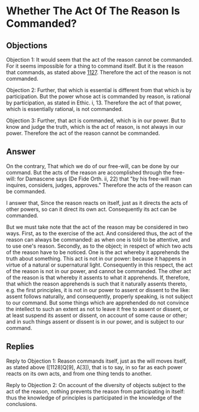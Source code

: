 # Whether The Act Of The Reason Is Commanded?

## Objections

Objection 1: It would seem that the act of the reason cannot be commanded. For it seems impossible for a thing to command itself. But it is the reason that commands, as stated above [1127](A[1]). Therefore the act of the reason is not commanded.

Objection 2: Further, that which is essential is different from that which is by participation. But the power whose act is commanded by reason, is rational by participation, as stated in Ethic. i, 13. Therefore the act of that power, which is essentially rational, is not commanded.

Objection 3: Further, that act is commanded, which is in our power. But to know and judge the truth, which is the act of reason, is not always in our power. Therefore the act of the reason cannot be commanded.

## Answer

On the contrary, That which we do of our free-will, can be done by our command. But the acts of the reason are accomplished through the free-will: for Damascene says (De Fide Orth. ii, 22) that "by his free-will man inquires, considers, judges, approves." Therefore the acts of the reason can be commanded.

I answer that, Since the reason reacts on itself, just as it directs the acts of other powers, so can it direct its own act. Consequently its act can be commanded.

But we must take note that the act of the reason may be considered in two ways. First, as to the exercise of the act. And considered thus, the act of the reason can always be commanded: as when one is told to be attentive, and to use one's reason. Secondly, as to the object; in respect of which two acts of the reason have to be noticed. One is the act whereby it apprehends the truth about something. This act is not in our power: because it happens in virtue of a natural or supernatural light. Consequently in this respect, the act of the reason is not in our power, and cannot be commanded. The other act of the reason is that whereby it assents to what it apprehends. If, therefore, that which the reason apprehends is such that it naturally assents thereto, e.g. the first principles, it is not in our power to assent or dissent to the like: assent follows naturally, and consequently, properly speaking, is not subject to our command. But some things which are apprehended do not convince the intellect to such an extent as not to leave it free to assent or dissent, or at least suspend its assent or dissent, on account of some cause or other; and in such things assent or dissent is in our power, and is subject to our command.

## Replies

Reply to Objection 1: Reason commands itself, just as the will moves itself, as stated above ([1128]Q[9], A[3]), that is to say, in so far as each power reacts on its own acts, and from one thing tends to another.

Reply to Objection 2: On account of the diversity of objects subject to the act of the reason, nothing prevents the reason from participating in itself: thus the knowledge of principles is participated in the knowledge of the conclusions.